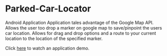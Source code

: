 # Parked-Car-Locator
Android Application
Application tales advantage of the Google Map API. Allows the user too drop a marker on google map to save/pinpoint the users car location. Allows 
for drag and drop options and a route to your current location to the location of the specified marker.

Click [here](https://streamable.com/g86743) to watch an application demo.
